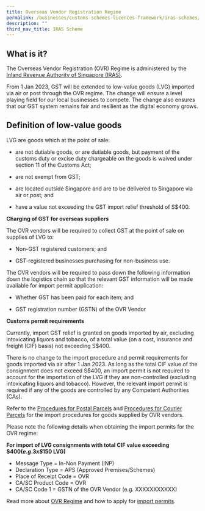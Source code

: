 ```yaml
---
title: Overseas Vendor Registration Regime
permalink: /businesses/customs-schemes-licences-framework/iras-schemes/overseas-vendor-registration-regime/
description: ""
third_nav_title: IRAS Scheme
---
```

## **What is it?**

The Overseas Vendor Registration (OVR) Regime is administered by the [Inland Revenue Authority of Singapore (IRAS)](https://www.iras.gov.sg/taxes/goods-services-tax-(gst)/gst-and-digital-economy/gst-on-imports-of-low-value-goods).

From 1 Jan 2023, GST will be extended to low-value goods (LVG) imported via air or post through the OVR regime. The change will ensure a level playing field for our local businesses to compete. The change also ensures that our GST system remains fair and resilient as the digital economy grows.

## **Definition of low-value goods**
LVG are goods which at the point of sale:  

* are not dutiable goods, or are dutiable goods, but payment of the customs duty or excise duty chargeable on the goods is waived under section 11 of the Customs Act;

* are not exempt from GST;

* are located outside Singapore and are to be delivered to Singapore via air or post; and
* have a value not exceeding the GST import relief threshold of S$400.

**Charging of GST for overseas suppliers**

The OVR vendors will be required to collect GST at the point of sale on supplies of LVG to:

* Non-GST registered customers; and

* GST-registered businesses purchasing for non-business use.

The OVR vendors will be required to pass down the following information down the logistics chain so that the relevant GST information will be made available for import permit application:

* Whether GST has been paid for each item; and

* GST registration number (GSTN) of the OVR Vendor

**Customs permit requirements**

Currently, import GST relief is granted on goods imported by air, excluding intoxicating liquors and tobacco, of a total value (on a cost, insurance and freight (CIF) basis) not exceeding S$400.

There is no change to the import procedure and permit requirements for goods imported via air after 1 Jan 2023. As long as the total CIF value of the consignment does not exceed S$400, an import permit is not required to account for the importation of the LVG if they are non-controlled (excluding intoxicating liquors and tobacco).
However, the relevant import permit is required if any of the goods are controlled by any Competent Authorities (CAs).

Refer to the [Procedures for Postal Parcels](https://www.customs.gov.sg/businesses/importing-goods/import-procedures/importing-by-post-or-courier-service/procedures-for-pp/) and [Procedures for Courier Parcels](https://www.customs.gov.sg/businesses/importing-goods/import-procedures/importing-by-post-or-courier-service/procedures-for-courier-parcels/) for the import procedures for goods supplied by OVR vendors.

Please note the following details when obtaining the import permits for the OVR regime:

**For import of LVG consignments with total CIF value exceeding S$400 (e.g. 3 x S$150 LVG)**

* Message Type = In-Non Payment (INP)
* Declaration Type = APS (Approved Premises/Schemes)
* Place of Receipt Code = OVR
* CA/SC Product Code = OVR
* CA/SC Code 1	= GSTN of the OVR Vendor (e.g. XXXXXXXXXXX)

Read more about [OVR Regime](https://www.customs.gov.sg/files/Circular_11_2022%20(Ver%202).pdf) and how to apply for [import permits](https://www.customs.gov.sg/businesses/importing-goods/import-procedures/).